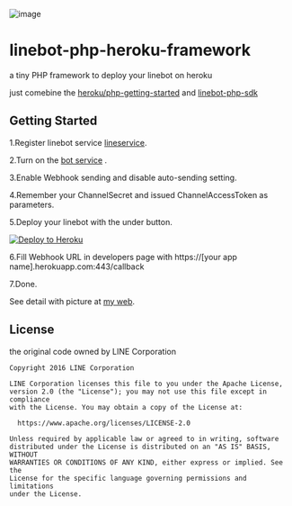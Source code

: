 
![image](http://github.com/handsome55545/linebot-php-heroku-framework/raw/master/picture/0002.jpg)
# linebot-php-heroku-framework

a tiny PHP framework to deploy your linebot on heroku

just comebine the [heroku/php-getting-started](https://github.com/heroku/php-getting-started) and [linebot-php-sdk](https://github.com/line/line-bot-sdk-php)

## Getting Started

1.Register linebot service [lineservice](https://business.line.me/services/bot).

2.Turn on the [bot service](https://admin-official.line.me/) .

3.Enable Webhook sending and disable auto-sending setting.

4.Remember your ChannelSecret and issued ChannelAccessToken as parameters.

5.Deploy your linebot with the under button.

[![Deploy to Heroku](https://www.herokucdn.com/deploy/button.png)](https://heroku.com/deploy)

6.Fill Webhook URL in developers page with 	https://[your app name].herokuapp.com:443/callback

7.Done.

See detail with picture at [my web](http://www.chy.tw/2017/08/phpherokulinebot.html).

## License

the original code owned by LINE Corporation


```
Copyright 2016 LINE Corporation

LINE Corporation licenses this file to you under the Apache License,
version 2.0 (the "License"); you may not use this file except in compliance
with the License. You may obtain a copy of the License at:

  https://www.apache.org/licenses/LICENSE-2.0

Unless required by applicable law or agreed to in writing, software
distributed under the License is distributed on an "AS IS" BASIS, WITHOUT
WARRANTIES OR CONDITIONS OF ANY KIND, either express or implied. See the
License for the specific language governing permissions and limitations
under the License.
```


